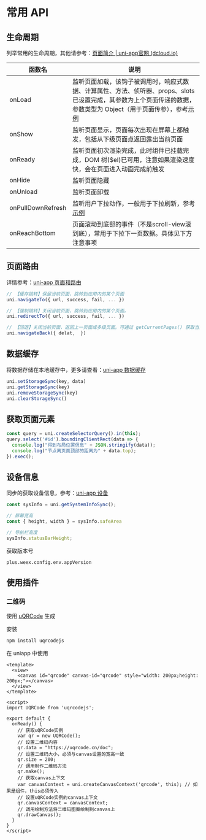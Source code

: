 # 常用 API

## 生命周期

列举常用的生命周期，其他请参考：[页面简介 | uni-app官网 (dcloud.io)](https://zh.uniapp.dcloud.io/tutorial/page.html#lifecycle)

| 函数名            | 说明                                                         |
| ----------------- | ------------------------------------------------------------ |
| onLoad            | 监听页面加载，该钩子被调用时，响应式数据、计算属性、方法、侦听器、props、slots 已设置完成，其参数为上个页面传递的数据，参数类型为 Object（用于页面传参），参考[示例](https://zh.uniapp.dcloud.io/api/router#navigateto) |
| onShow            | 监听页面显示，页面每次出现在屏幕上都触发，包括从下级页面点返回露出当前页面 |
| onReady           | 监听页面初次渲染完成，此时组件已挂载完成，DOM 树($el)已可用，注意如果渲染速度快，会在页面进入动画完成前触发 |
| onHide            | 监听页面隐藏                                                 |
| onUnload          | 监听页面卸载                                                 |
| onPullDownRefresh | 监听用户下拉动作，一般用于下拉刷新，参考[示例](https://zh.uniapp.dcloud.io/api/ui/pulldown) |
| onReachBottom     | 页面滚动到底部的事件（不是scroll-view滚到底），常用于下拉下一页数据。具体见下方注意事项 |


## 页面路由

详情参考：[uni-app 页面和路由](https://zh.uniapp.dcloud.io/api/router.html)

```javascript
// 【缓存跳转】保留当前页面，跳转到应用内的某个页面
uni.navigateTo({ url, success, fail, ... })

// 【强制跳转】关闭当前页面，跳转到应用内的某个页面。
uni.redirectTo({ url, success, fail, ... })

// 【回退】关闭当前页面，返回上一页面或多级页面。可通过 getCurrentPages() 获取当前的页面栈，决定需要返回几层。
uni.navigateBack({ delat,  })
```


## 数据缓存

将数据存储在本地缓存中，更多请查看：[uni-app 数据缓存](https://zh.uniapp.dcloud.io/api/storage/storage.html)

```javascript
uni.setStorageSync(key, data)
uni.getStorageSync(key)
uni.removeStorageSync(key)
uni.clearStorageSync()
```

## 获取页面元素

```javascript
const query = uni.createSelectorQuery().in(this);
query.select('#id').boundingClientRect(data => {
  console.log("得到布局位置信息" + JSON.stringify(data));
  console.log("节点离页面顶部的距离为" + data.top);
}).exec();
```

## 设备信息

同步的获取设备信息，参考：[uni-app 设备](https://zh.uniapp.dcloud.io/api/system/info.html)

```javascript
const sysInfo = uni.getSystemInfoSync();

// 屏幕宽高
const { height, width } = sysInfo.safeArea

// 导航栏高度
sysInfo.statusBarHeight;
```

获取版本号

```
plus.weex.config.env.appVersion
```

## 使用插件

### 二维码

使用 [uQRCode](https://github.com/Sansnn/uQRCode) 生成

安装

```bash
npm install uqrcodejs
```

在 uniapp 中使用

```vue
<template>
  <view>
    <canvas id="qrcode" canvas-id="qrcode" style="width: 200px;height: 200px;"></canvas>
  </view>
</template>

<script>
import UQRCode from 'uqrcodejs';

export default {
  onReady() {
    // 获取uQRCode实例
    var qr = new UQRCode();
    // 设置二维码内容
    qr.data = "https://uqrcode.cn/doc";
    // 设置二维码大小，必须与canvas设置的宽高一致
    qr.size = 200;
    // 调用制作二维码方法
    qr.make();
    // 获取canvas上下文
    var canvasContext = uni.createCanvasContext('qrcode', this); // 如果是组件，this必须传入
    // 设置uQRCode实例的canvas上下文
    qr.canvasContext = canvasContext;
    // 调用绘制方法将二维码图案绘制到canvas上
    qr.drawCanvas();
  }
}
</script>
```

